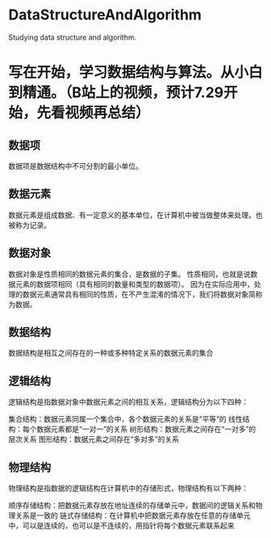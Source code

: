 # DataStructureAndAlgorithm
Studying data structure and algorithm.

# 写在开始，学习数据结构与算法。从小白到精通。（B站上的视频，预计7.29开始，先看视频再总结）
## 数据项
数据项是数据结构中不可分割的最小单位。
## 数据元素
数据元素是组成数据、有一定意义的基本单位，在计算机中被当做整体来处理。也被称为记录。
## 数据对象
数据对象是性质相同的数据元素的集合，是数据的子集。
性质相同，也就是说数据元素的数据项相同（具有相同的数量和类型的数据项）。
因为在实际应用中，处理的数据元素通常具有相同的性质，在不产生混淆的情况下，我们将数据对象简称为数据。
## 数据结构
数据结构是相互之间存在的一种或多种特定关系的数据元素的集合
## 逻辑结构
逻辑结构是指数据对象中数据元素之间的相互关系，逻辑结构分为以下四种：

集合结构：数据元素同属一个集合中，各个数据元素的关系是“平等”的
线性结构：每个数据元素都是“一对一”的关系
树形结构：数据元素之间存在“一对多”的层次关系
图形结构：数据元素之间存在“多对多”的关系
## 物理结构
物理结构是指数据的逻辑结构在计算机中的存储形式，物理结构有以下两种：

顺序存储结构：把数据元素存放在地址连续的存储单元中，数据间的逻辑关系和物理关系是一致的
链式存储结构：在计算机中把数据元素存放在任意的存储单元中，可以是连续的，也可以是不连续的，用指针将每个数据元素联系起来
